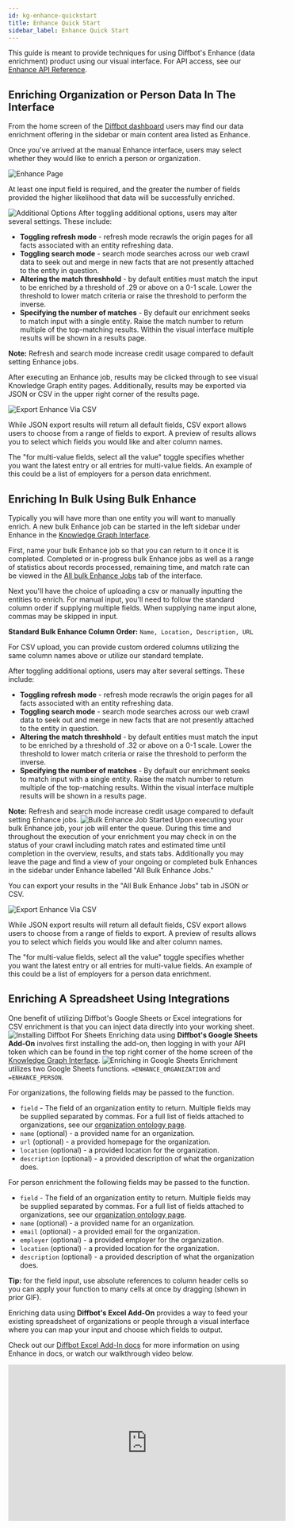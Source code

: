 ```yaml
---
id: kg-enhance-quickstart
title: Enhance Quick Start
sidebar_label: Enhance Quick Start
---
```

This guide is meant to provide techniques for using Diffbot's Enhance (data enrichment) product using our visual interface. For API access, see our [Enhance API Reference](/enhance).

## Enriching Organization or Person Data In The Interface
From the home screen of the [Diffbot dashboard](https://app.diffbot.com) users may find our data enrichment offering in the sidebar or main content area listed as Enhance. 

Once you've arrived at the manual Enhance interface, users may select whether they would like to enrich a person or organization. 

![Enhance Page](/img/enhance-get-started/enhance-one.PNG)

At least one input field is required, and the greater the number of fields provided the higher likelihood that data will be successfully enriched. 

![Additional Options](/img/enhance-get-started/enhance-two.PNG)
After toggling additional options, users may alter several settings. These include: 

- **Toggling refresh mode** - refresh mode recrawls the origin pages for all facts associated with an entity refreshing data. 
- **Toggling search mode** - search mode searches across our web crawl data to seek out and merge in new facts that are not presently attached to the entity in question. 
- **Altering the match threshhold** - by default entities must match the input to be enriched by a threshold of .29 or above on a 0-1 scale. Lower the threshold to lower match criteria or raise the threshold to perform the inverse. 
- **Specifying the number of matches** - By default our enrichment seeks to match input with a single entity. Raise the match number to return multiple of the top-matching results. Within the visual interface multiple results will be shown in a results page. 

**Note:** Refresh and search mode increase credit usage compared to default setting Enhance jobs.

After executing an Enhance job, results may be clicked through to see visual Knowledge Graph entity pages. Additionally, results may be exported via JSON or CSV in the upper right corner of the results page. 

![Export Enhance Via CSV](/img/enhance-get-started/enhance-three.PNG)

While JSON export results will return all default fields, CSV export allows users to choose from a range of fields to export. A preview of results allows you to select which fields you would like and alter column names. 

The "for multi-value fields, select all the value" toggle specifies whether you want the latest entry or all entries for multi-value fields. An example of this could be a list of employers for a person data enrichment. 

## Enriching In Bulk Using Bulk Enhance

Typically you will have more than one entity you will want to manually enrich. A new bulk Enhance job can be started in the left sidebar under Enhance in the [Knowledge Graph Interface](https://app.diffbot.com).

First, name your bulk Enhance job so that you can return to it once it is completed. Completed or in-progress bulk Enhance jobs as well as a range of statistics about records processed, remaining time, and match rate can be viewed in the [All bulk Enhance Jobs](https://app.diffbot.com/enhance/bulk/) tab of the interface. 

Next you'll have the choice of uploading a csv or manually inputting the entities to enrich. For manual input, you'll need to follow the standard column order if supplying multiple fields. When supplying name input alone, commas may be skipped in input.  

**Standard Bulk Enhance Column Order:**
`Name, Location, Description, URL`

For CSV upload, you can provide custom ordered columns utilizing the same column names above or utilize our standard template. 

After toggling additional options, users may alter several settings. These include: 

- **Toggling refresh mode** - refresh mode recrawls the origin pages for all facts associated with an entity refreshing data. 
- **Toggling search mode** - search mode searches across our web crawl data to seek out and merge in new facts that are not presently attached to the entity in question. 
- **Altering the match threshhold** - by default entities must match the input to be enriched by a threshold of .32 or above on a 0-1 scale. Lower the threshold to lower match criteria or raise the threshold to perform the inverse. 
- **Specifying the number of matches** - By default our enrichment seeks to match input with a single entity. Raise the match number to return multiple of the top-matching results. Within the visual interface multiple results will be shown in a results page. 

**Note:** Refresh and search mode increase credit usage compared to default setting Enhance jobs.
![Bulk Enhance Job Started](/img/enhance-get-started/enhance-four.PNG)
Upon executing your bulk Enhance job, your job will enter the queue. During this time and throughout the execution of your enrichment you may check in on the status of your crawl including match rates and estimated time until completion in the overview, results, and stats tabs. Additionally you may leave the page and find a view of your ongoing or completed bulk Enhances in the sidebar under Enhance labelled "All Bulk Enhance Jobs." 

You can export your results in the "All Bulk Enhance Jobs" tab in JSON or CSV. 

![Export Enhance Via CSV](/img/enhance-get-started/enhance-three.PNG)

While JSON export results will return all default fields, CSV export allows users to choose from a range of fields to export. A preview of results allows you to select which fields you would like and alter column names. 

The "for multi-value fields, select all the value" toggle specifies whether you want the latest entry or all entries for multi-value fields. An example of this could be a list of employers for a person data enrichment. 



## Enriching A Spreadsheet Using Integrations
One benefit of utilizing Diffbot's Google Sheets or Excel integrations for CSV enrichment is that you can inject data directly into your working sheet. 
![Installing Diffbot For Sheets](/img/enhance-get-started/install-g-sheets.gif)
Enriching data using **Diffbot's Google Sheets Add-On** involves first installing the add-on, then logging in with your API token which can be found in the top right corner of the home screen of the [Knowledge Graph Interface](https://app.diffbot.com). 
![Enriching in Google Sheets](/img/enhance-get-started/g-sheets-function.gif)
Enrichment utilizes two Google Sheets functions. `=ENHANCE_ORGANIZATION` and `=ENHANCE_PERSON`.

For organizations, the following fields may be passed to the function.

- `field` - The field of an organization entity to return. Multiple fields may be supplied separated by commas. For a full list of fields attached to organizations, see our [organization ontology page](/docs/en/kg-ont-organization).
- `name` (optional) - a provided name for an organization.
- `url` (optional) - a provided homepage for the organization. 
- `location` (optional) - a provided location for the organization. 
- `description` (optional) - a provided description of what the organization does.  

For person enrichment the following fields may be passed to the function.

- `field` - The field of an organization entity to return. Multiple fields may be supplied separated by commas. For a full list of fields attached to organizations, see our [organization ontology page](/docs/en/kg-ont-person).
- `name` (optional) - a provided name for an organization.
- `email` (optional) - a provided email for the organization. 
- `employer` (optional) - a provided employer for the organization. 
- `location` (optional) - a provided location for the organization. 
- `description` (optional) - a provided description of what the organization does.  

**Tip:** for the field input, use absolute references to column header cells so you can apply your function to many cells at once by dragging (shown in prior GIF). 

Enriching data using **Diffbot's Excel Add-On** provides a way to feed your existing spreadsheet of organizations or people through a visual interface where you can map your input and choose which fields to output. 

Check out our [Diffbot Excel Add-In docs](/docs/en/dql-excel#enhance-an-organization-profile-with-sample-data) for more information on using Enhance in docs, or watch our walkthrough video below. 

<iframe width="560" height="315" src="https://www.youtube.com/embed/lbG5fl5foD8" title="YouTube video player" frameborder="0" allow="accelerometer; autoplay; clipboard-write; encrypted-media; gyroscope; picture-in-picture" allowfullscreen></iframe>